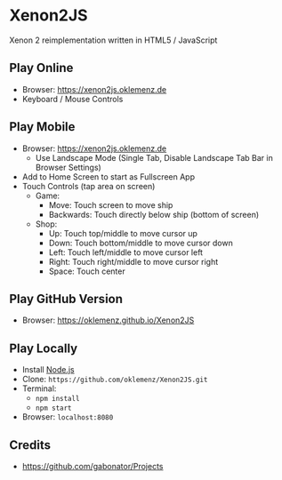 # Xenon2JS

Xenon 2 reimplementation written in HTML5 / JavaScript

## Play Online

- Browser: https://xenon2js.oklemenz.de
- Keyboard / Mouse Controls

## Play Mobile

- Browser: https://xenon2js.oklemenz.de
  - Use Landscape Mode (Single Tab, Disable Landscape Tab Bar in Browser Settings)
- Add to Home Screen to start as Fullscreen App
- Touch Controls (tap area on screen)
  - Game:
    - Move: Touch screen to move ship
    - Backwards: Touch directly below ship (bottom of screen)
  - Shop:
    - Up: Touch top/middle to move cursor up
    - Down: Touch bottom/middle to move cursor down
    - Left: Touch left/middle to move cursor left
    - Right: Touch right/middle to move cursor right
    - Space: Touch center

## Play GitHub Version

- Browser: https://oklemenz.github.io/Xenon2JS

## Play Locally

- Install [Node.js](https://nodejs.org)
- Clone: `https://github.com/oklemenz/Xenon2JS.git`
- Terminal:
  - `npm install`
  - `npm start`
- Browser: `localhost:8080`

## Credits

- https://github.com/gabonator/Projects
